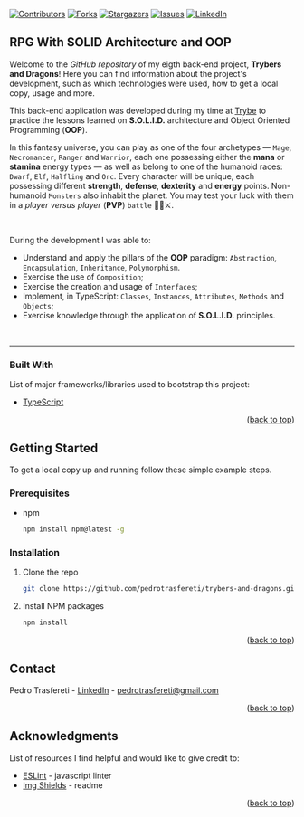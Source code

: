 <div id="top"></div>
<!--
***
*** This readme template was inspired by: https://github.com/othneildrew/Best-README-Template/
***
-->

[![Contributors][contributors-shield]][contributors-url]
[![Forks][forks-shield]][forks-url]
[![Stargazers][stars-shield]][stars-url]
[![Issues][issues-shield]][issues-url]
[![LinkedIn][linkedin-shield]][linkedin-url]

<!-- ABOUT THE PROJECT -->
## RPG With SOLID Architecture and OOP

Welcome to the _GitHub repository_ of my eigth back-end project, **Trybers and Dragons**!
Here you can find information about the project's development, such as which technologies were used, how to get a local copy, usage and more.

This back-end application was developed during my time at [Trybe](https://www.betrybe.com/) to practice the lessons learned on **S.O.L.I.D.** architecture and
Object Oriented Programming (**OOP**).

In this fantasy universe, you can play as one of the four archetypes — `Mage`, `Necromancer`, `Ranger` and `Warrior`, each one possessing either the **mana** or **stamina** energy types — 
as well as belong to one of the humanoid races: `Dwarf`, `Elf`, `Halfling` and `Orc`. Every character will be unique, each possessing different **strength**, **defense**, **dexterity** and **energy** points.
Non-humanoid `Monsters` also inhabit the planet. You may test your luck with them in a _player versus player_ (**PVP**) `battle` 🧙‍♀️⚔️.

<br>

During the development I was able to:

* Understand and apply the pillars of the **OOP** paradigm: `Abstraction`, `Encapsulation`, `Inheritance`, `Polymorphism`.
* Exercise the use of `Composition`;
* Exercise the creation and usage of `Interfaces`;
* Implement, in TypeScript: `Classes`, `Instances`, `Attributes`, `Methods` and `Objects`;
* Exercise knowledge through the application of **S.O.L.I.D.** principles.

<br>

---

### Built With

List of major frameworks/libraries used to bootstrap this project:

* [TypeScript](https://www.typescriptlang.org/)

<p align="right">(<a href="#top">back to top</a>)</p>



<!-- GETTING STARTED -->
## Getting Started

To get a local copy up and running follow these simple example steps.

### Prerequisites

* npm
  ```sh
  npm install npm@latest -g
  ```


### Installation

1. Clone the repo
   ```sh
   git clone https://github.com/pedrotrasfereti/trybers-and-dragons.git
   ```
2. Install NPM packages
   ```sh
   npm install
   ```


<p align="right">(<a href="#top">back to top</a>)</p>



<!-- CONTACT -->
## Contact

Pedro Trasfereti - [LinkedIn](https://www.linkedin.com/in/pedro-trasfereti/) - pedrotrasfereti@gmail.com

<p align="right">(<a href="#top">back to top</a>)</p>



<!-- ACKNOWLEDGMENTS -->
## Acknowledgments

List of resources I find helpful and would like to give credit to:

* [ESLint](https://eslint.org/) - javascript linter
* [Img Shields](https://shields.io) - readme

<p align="right">(<a href="#top">back to top</a>)</p>



<!-- MARKDOWN LINKS & IMAGES -->
<!-- https://www.markdownguide.org/basic-syntax/#reference-style-links -->
[contributors-shield]: https://img.shields.io/github/contributors/othneildrew/Best-README-Template.svg?style=for-the-badge
[contributors-url]: https://github.com/pedrotrasfereti/trybers-and-dragons/graphs/contributors
[forks-shield]: https://img.shields.io/github/forks/othneildrew/Best-README-Template.svg?style=for-the-badge
[forks-url]: https://github.com/pedrotrasfereti/trybers-and-dragons/network/members
[stars-shield]: https://img.shields.io/github/stars/othneildrew/Best-README-Template.svg?style=for-the-badge
[stars-url]: https://github.com/pedrotrasfereti/trybers-and-dragons/stargazers
[issues-shield]: https://img.shields.io/github/issues/othneildrew/Best-README-Template.svg?style=for-the-badge
[issues-url]: https://github.com/pedrotrasfereti/trybers-and-dragons/issues
[linkedin-shield]: https://img.shields.io/badge/-LinkedIn-black.svg?style=for-the-badge&logo=linkedin&colorB=555
[linkedin-url]: https://www.linkedin.com/in/pedro-trasfereti/
